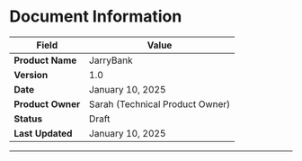 # Document Information

| Field | Value |
|-------|--------|
| **Product Name** | JarryBank |
| **Version** | 1.0 |
| **Date** | January 10, 2025 |
| **Product Owner** | Sarah (Technical Product Owner) |
| **Status** | Draft |
| **Last Updated** | January 10, 2025 |

---
